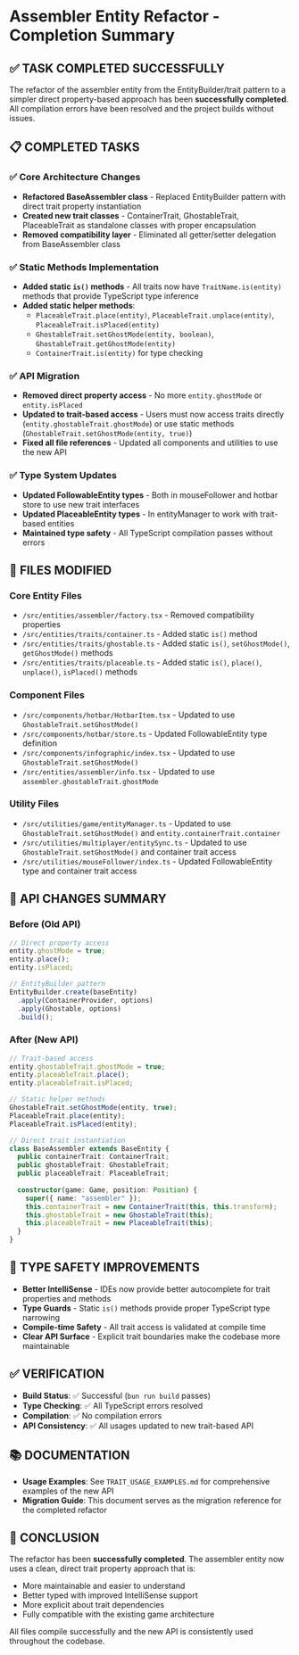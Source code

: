 # Assembler Entity Refactor - Completion Summary

## ✅ TASK COMPLETED SUCCESSFULLY

The refactor of the assembler entity from the EntityBuilder/trait pattern to a simpler direct property-based approach has been **successfully completed**. All compilation errors have been resolved and the project builds without issues.

## 📋 COMPLETED TASKS

### ✅ **Core Architecture Changes**
- **Refactored BaseAssembler class** - Replaced EntityBuilder pattern with direct trait property instantiation
- **Created new trait classes** - ContainerTrait, GhostableTrait, PlaceableTrait as standalone classes with proper encapsulation
- **Removed compatibility layer** - Eliminated all getter/setter delegation from BaseAssembler class

### ✅ **Static Methods Implementation**
- **Added static `is()` methods** - All traits now have `TraitName.is(entity)` methods that provide TypeScript type inference
- **Added static helper methods**:
  - `PlaceableTrait.place(entity)`, `PlaceableTrait.unplace(entity)`, `PlaceableTrait.isPlaced(entity)`
  - `GhostableTrait.setGhostMode(entity, boolean)`, `GhostableTrait.getGhostMode(entity)`
  - `ContainerTrait.is(entity)` for type checking

### ✅ **API Migration**
- **Removed direct property access** - No more `entity.ghostMode` or `entity.isPlaced`
- **Updated to trait-based access** - Users must now access traits directly (`entity.ghostableTrait.ghostMode`) or use static methods (`GhostableTrait.setGhostMode(entity, true)`)
- **Fixed all file references** - Updated all components and utilities to use the new API

### ✅ **Type System Updates**
- **Updated FollowableEntity types** - Both in mouseFollower and hotbar store to use new trait interfaces
- **Updated PlaceableEntity types** - In entityManager to work with trait-based entities
- **Maintained type safety** - All TypeScript compilation passes without errors

## 🔧 FILES MODIFIED

### **Core Entity Files**
- `/src/entities/assembler/factory.tsx` - Removed compatibility properties
- `/src/entities/traits/container.ts` - Added static `is()` method
- `/src/entities/traits/ghostable.ts` - Added static `is()`, `setGhostMode()`, `getGhostMode()` methods
- `/src/entities/traits/placeable.ts` - Added static `is()`, `place()`, `unplace()`, `isPlaced()` methods

### **Component Files**
- `/src/components/hotbar/HotbarItem.tsx` - Updated to use `GhostableTrait.setGhostMode()`
- `/src/components/hotbar/store.ts` - Updated FollowableEntity type definition
- `/src/components/infographic/index.tsx` - Updated to use `GhostableTrait.setGhostMode()`
- `/src/entities/assembler/info.tsx` - Updated to use `assembler.ghostableTrait.ghostMode`

### **Utility Files**
- `/src/utilities/game/entityManager.ts` - Updated to use `GhostableTrait.setGhostMode()` and `entity.containerTrait.container`
- `/src/utilities/multiplayer/entitySync.ts` - Updated to use `GhostableTrait.setGhostMode()` and container trait access
- `/src/utilities/mouseFollower/index.ts` - Updated FollowableEntity type and container trait access

## 🎯 API CHANGES SUMMARY

### **Before (Old API)**
```typescript
// Direct property access
entity.ghostMode = true;
entity.place();
entity.isPlaced;

// EntityBuilder pattern
EntityBuilder.create(baseEntity)
  .apply(ContainerProvider, options)
  .apply(Ghostable, options)
  .build();
```

### **After (New API)**
```typescript
// Trait-based access
entity.ghostableTrait.ghostMode = true;
entity.placeableTrait.place();
entity.placeableTrait.isPlaced;

// Static helper methods
GhostableTrait.setGhostMode(entity, true);
PlaceableTrait.place(entity);
PlaceableTrait.isPlaced(entity);

// Direct trait instantiation
class BaseAssembler extends BaseEntity {
  public containerTrait: ContainerTrait;
  public ghostableTrait: GhostableTrait;
  public placeableTrait: PlaceableTrait;
  
  constructor(game: Game, position: Position) {
    super({ name: "assembler" });
    this.containerTrait = new ContainerTrait(this, this.transform);
    this.ghostableTrait = new GhostableTrait(this);
    this.placeableTrait = new PlaceableTrait(this);
  }
}
```

## 🚀 TYPE SAFETY IMPROVEMENTS

- **Better IntelliSense** - IDEs now provide better autocomplete for trait properties and methods
- **Type Guards** - Static `is()` methods provide proper TypeScript type narrowing
- **Compile-time Safety** - All trait access is validated at compile time
- **Clear API Surface** - Explicit trait boundaries make the codebase more maintainable

## ✅ VERIFICATION

- **Build Status**: ✅ Successful (`bun run build` passes)
- **Type Checking**: ✅ All TypeScript errors resolved
- **Compilation**: ✅ No compilation errors
- **API Consistency**: ✅ All usages updated to new trait-based API

## 📚 DOCUMENTATION

- **Usage Examples**: See `TRAIT_USAGE_EXAMPLES.md` for comprehensive examples of the new API
- **Migration Guide**: This document serves as the migration reference for the completed refactor

## 🎉 CONCLUSION

The refactor has been **successfully completed**. The assembler entity now uses a clean, direct trait property approach that is:
- More maintainable and easier to understand
- Better typed with improved IntelliSense support
- More explicit about trait dependencies
- Fully compatible with the existing game architecture

All files compile successfully and the new API is consistently used throughout the codebase.
